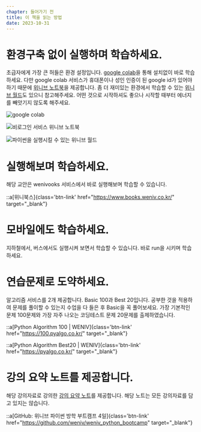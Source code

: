 ```yaml
---
chapter: 들어가기 전
title: 이 책을 읽는 방법
date: 2023-10-31
---
```


# 환경구축 없이 실행하며 학습하세요.

초급자에게 가장 큰 허들은 환경 설정입니다. [google colab](https://colab.research.google.com/?hl=ko)을 통해 설치없이 바로 학습하세요. 다만 google colab 서비스가 휴대폰이나 성인 인증이 된 google id가 있어야 하기 때문에 [위니브 노트북](https://notebook.weniv.co.kr/)을 제공합니다. 좀 더 재미있는 환경에서 학습할 수 있는 [위니브 월드](https://world.weniv.co.kr/)도 있으니 참고해주세요. 어떤 것으로 시작하셔도 좋으나 시작할 때부터 에너지를 빼앗기지 않도록 해주세요.

![](/images/python/chapter00-1.png 'google colab')

![](/images/python/chapter00-2.png '비로그인 서비스 위니브 노트북')

![](/images/python/chapter00-3.png '파이썬을 실행시킬 수 있는 위니브 월드')

# 실행해보며 학습하세요.

해당 교안은 wenivooks 서비스에서 바로 실행해보며 학습할 수 있습니다.

::a[위니북스]{class='btn-link' href="https://www.books.weniv.co.kr/" target="\_blank"}

# 모바일에도 학습하세요.

지하철에서, 버스에서도 실행시켜 보면서 학습할 수 있습니다. 바로 run을 시키며 학습하세요.

# 연습문제로 도약하세요.

알고리즘 서비스를 2개 제공합니다. Basic 100과 Best 20입니다. 공부한 것을 적용하여 문제를 풀이할 수 있는지 수업을 다 들은 후 Basic을 꼭 풀어보세요. 가장 기본적인 문제 100문제와 가장 자주 나오는 코딩테스트 문제 20문제를 출제하였습니다.

::a[Python Algorithm 100 | WENIV]{class='btn-link' href="https://100.pyalgo.co.kr/" target="\_blank"}

::a[Python Algorithm Best20 | WENIV]{class='btn-link' href="https://pyalgo.co.kr/" target="\_blank"}

# 강의 요약 노트를 제공합니다.

해당 강의자료로 강의한 [강의 요약 노트](https://github.com/weniv/weniv_python_bootcamp)를 제공합니다. 해당 노트는 모든 강의자료를 담고 있지는 않습니다.

::a[GitHub: 위니브 파이썬 방학 부트캠프 4일]{class='btn-link' href="https://github.com/weniv/weniv_python_bootcamp" target="\_blank"}
